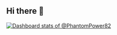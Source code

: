 ## Hi there 👋

<!--
**PhantomPower82/PhantomPower82** is a ✨ _special_ ✨ repository because its `README.md` (this file) appears on your GitHub profile.

Here are some ideas to get you started:

- 🔭 I’m currently working on ...
- 🌱 I’m currently learning ...
- 👯 I’m looking to collaborate on ...
- 🤔 I’m looking for help with ...
- 💬 Ask me about ...
- 📫 How to reach me: ...
- 😄 Pronouns: ...
- ⚡ Fun fact: ...
-->

[![Dashboard stats of @PhantomPower82](https://next.ossinsight.io/widgets/official/compose-user-dashboard-stats/thumbnail.png?user_id=121725112&image_size=auto&color_scheme=dark)](https://next.ossinsight.io/widgets/official/compose-user-dashboard-stats?user_id=121725112)
